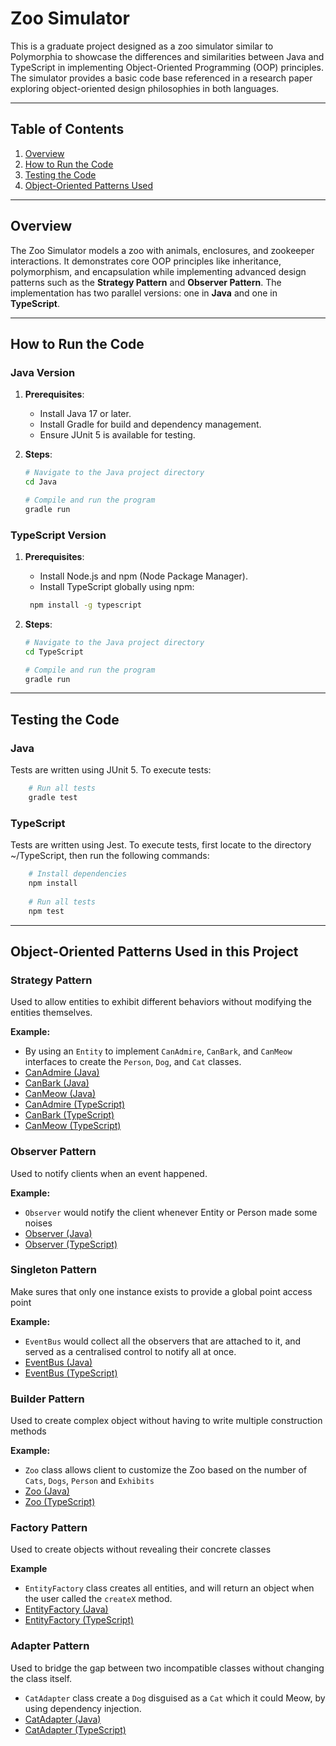 # Zoo Simulator

This is a graduate project designed as a zoo simulator similar to Polymorphia to showcase the differences and similarities between Java and TypeScript in implementing Object-Oriented Programming (OOP) principles. The simulator provides a basic code base referenced in a research paper exploring object-oriented design philosophies in both languages.

---

## Table of Contents
1. [Overview](#overview)
2. [How to Run the Code](#how-to-run-the-code)
3. [Testing the Code](#testing-the-code)
4. [Object-Oriented Patterns Used](#object-oriented-patterns-used-in-this-project)

---

## Overview

The Zoo Simulator models a zoo with animals, enclosures, and zookeeper interactions. It demonstrates core OOP principles like inheritance, polymorphism, and encapsulation while implementing advanced design patterns such as the **Strategy Pattern** and **Observer Pattern**. The implementation has two parallel versions: one in **Java** and one in **TypeScript**.

---

## How to Run the Code

### Java Version
1. **Prerequisites**:
    - Install Java 17 or later.
    - Install Gradle for build and dependency management.
    - Ensure JUnit 5 is available for testing.

2. **Steps**:
   ```bash
   # Navigate to the Java project directory
   cd Java

   # Compile and run the program
   gradle run
   
### TypeScript Version

1. **Prerequisites**:
   - Install Node.js and npm (Node Package Manager).
   - Install TypeScript globally using npm:
   ```bash
    npm install -g typescript
   ```

2. **Steps**:
   ```bash
   # Navigate to the Java project directory
   cd TypeScript

   # Compile and run the program
   gradle run
   
---

## Testing the Code
### Java
Tests are written using JUnit 5. To execute tests:
```bash
    # Run all tests
    gradle test
```


### TypeScript
Tests are written using Jest. To execute tests, first locate to the directory ~/TypeScript, then run the following commands:
``` bash
    # Install dependencies
    npm install
    
    # Run all tests
    npm test
```

---

## Object-Oriented Patterns Used in this Project

### Strategy Pattern
Used to allow entities to exhibit different behaviors without modifying the entities themselves.

**Example:**
- By using an `Entity` to implement `CanAdmire`, `CanBark`, and `CanMeow` interfaces to create the `Person`, `Dog`, and `Cat` classes.
- [CanAdmire (Java)](src/main/csci/ooad/grad/Entities/CanAdmire.java)
- [CanBark (Java)](src/main/csci/ooad/grad/Entities/CanBark.java)
- [CanMeow (Java)](src/main/csci/ooad/grad/Entities/CanMeow.java)
- [CanAdmire (TypeScript)](TypeScript/src/Entities/CanAdmire.ts)
- [CanBark (TypeScript)](TypeScript/src/Entities/CanBark.ts)
- [CanMeow (TypeScript)](TypeScript/src/Entities/CanMeow.ts)

### Observer Pattern
Used to notify clients when an event happened.

**Example:**
- `Observer` would notify the client whenever Entity or Person made some noises
- [Observer (Java)](src/main/csci/ooad/grad/Observer.java)
- [Observer (TypeScript)](TypeScript/src/Observer.ts)

### Singleton Pattern
Make sures that only one instance exists to provide a global point access point

**Example:**
- `EventBus` would collect all the observers that are attached to it, and served as a centralised control to notify all at once.
- [EventBus (Java)](src/main/csci/ooad/grad/EventBus.java)
- [EventBus (TypeScript)](TypeScript/src/EventBus.ts)
### Builder Pattern
Used to create complex object without having to write multiple construction methods

**Example:**
- `Zoo` class allows client to customize the Zoo based on the number of `Cats`, `Dogs`, `Person` and `Exhibits`
- [Zoo (Java)](src/main/csci/ooad/grad/Zoo.java)
- [Zoo (TypeScript)](TypeScript/src/Zoo.ts)
### Factory Pattern
Used to create objects without revealing their concrete classes

**Example**
- `EntityFactory` class creates all entities, and will return an object when the user called the `createX` method.
- [EntityFactory (Java)](src/main/csci/ooad/grad/Entities/EntityFactory.java)
- [EntityFactory (TypeScript)](TypeScript/src/Entities/EntityFactory.ts)

### Adapter Pattern
Used to bridge the gap between two incompatible classes without changing the class itself.
- `CatAdapter` class create a `Dog` disguised as a `Cat` which it could Meow, by using dependency injection.
- [CatAdapter (Java)](src/main/csci/ooad/grad/Entities/CatAdapter.java)
- [CatAdapter (TypeScript)](TypeScript/src/Entities/CatAdapter.ts)



